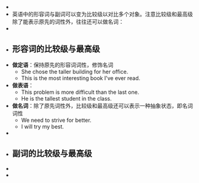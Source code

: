-
- 英语中的形容词与副词可以变为比较级以对比多个对象。注意比较级和最高级除了能表示原先的词性外，往往还可以做名词：
-
- ## 形容词的比较级与最高级
- **做定语**：保持原先的形容词词性，修饰名词
	- She chose the taller building for her office.
	- This is the most interesting book I've ever read.
- **做表语**：
	- This problem is more difficult than the last one.
	- He is the tallest student in the class.
- **做名词**：除了原先词性外，比较级和最高级还可以表示一种抽象状态，即名词词性
	- We need to strive for better.
	- I will try my best.
-
- ## 副词的比较级与最高级
-
-